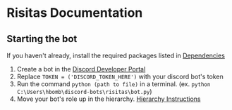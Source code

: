 # Risitas Documentation
## Starting the bot

If you haven't already, install the required packages listed in [Dependencies](dependencies.md)

1. Create a bot in the [Discord Developer Portal](https://discord.com/developers/)
2. Replace `TOKEN = ('DISCORD_TOKEN_HERE')` with your discord bot's token
3. Run the command `python (path to file)` in a terminal. (ex. `python C:\Users\hbomb\discord-bots\risitas\bot.py`)
4. Move your bot's role up in the hierarchy. [Hierarchy Instructions](hierarchy.md)
